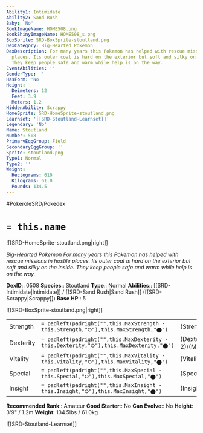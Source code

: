 ```yaml
---
Ability1: Intimidate
Ability2: Sand Rush
Baby: 'No'
BookImageName: HOME508.png
BookShinyImageName: HOME508_s.png
BoxSprite: SRD-BoxSprite-stoutland.png
DexCategory: Big-Hearted Pokemon
DexDescription: For many years this Pokemon has helped with rescue missions in hostile
  places. Its outer coat is hard on the exterior but soft and silky on the inside.
  They keep people safe and warm while help is on the way.
EventAbilities: ''
GenderType: ''
HasForm: 'No'
Height:
  Deimeters: 12
  Feet: 3.9
  Meters: 1.2
HiddenAbility: Scrappy
HomeSprite: SRD-HomeSprite-stoutland.png
Learnset: '[[SRD-Stoutland-Learnset]]'
Legendary: 'No'
Name: Stoutland
Number: 508
PrimaryEggGroup: Field
SecondaryEggGroup: ''
Sprite: stoutland.png
Type1: Normal
Type2: ''
Weight:
  Hectograms: 610
  Kilograms: 61.0
  Pounds: 134.5
---
```


#PokeroleSRD/Pokedex

# `= this.name`

![[SRD-HomeSprite-stoutland.png|right]]

*Big-Hearted Pokemon*
*For many years this Pokemon has helped with rescue missions in hostile places. Its outer coat is hard on the exterior but soft and silky on the inside. They keep people safe and warm while help is on the way.*

**DexID**:: 0508
**Species**:: Stoutland
**Type**:: Normal
**Abilities**:: [[SRD-Intimidate|Intimidate]] / [[SRD-Sand Rush|Sand Rush]] ([[SRD-Scrappy|Scrappy]])
**Base HP**:: 5

![[SRD-BoxSprite-stoutland.png|right]]

|           |                                                                                        |                                          |
| --------- | -------------------------------------------------------------------------------------- | ---------------------------------------- |
| Strength  | `= padleft(padright("",this.MaxStrength - this.Strength,"⭘"),this.MaxStrength,"⬤")`    | (Strength::3)/(MaxStrength::6)   |
| Dexterity | `= padleft(padright("",this.MaxDexterity - this.Dexterity,"⭘"),this.MaxDexterity,"⬤")` | (Dexterity:: 2)/(MaxDexterity::5) |
| Vitality  | `= padleft(padright("",this.MaxVitality - this.Vitality,"⭘"),this.MaxVitality,"⬤")`    | (Vitality::2)/(MaxVitality::5)   |
| Special   | `= padleft(padright("",this.MaxSpecial - this.Special,"⭘"),this.MaxSpecial,"⬤")`       | (Special::2)/(MaxSpecial::4)     |
| Insight   | `= padleft(padright("",this.MaxInsight - this.Insight,"⭘"),this.MaxInsight,"⬤")`       | (Insight::2)/(MaxInsight::5)     |

**Recommended Rank**:: Amateur
**Good Starter**:: No
**Can Evolve**:: No
**Height**: 3'9" / 1.2m
**Weight**: 134.5lbs / 61.0kg

![[SRD-Stoutland-Learnset]]